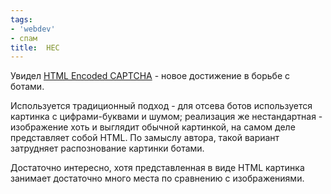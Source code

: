 ```yaml
---
tags:
- 'webdev'
- спам
title:  HEC
---
```


Увидел [HTML Encoded CAPTCHA][] - новое достижение в борьбе с ботами.

Используется традиционный подход - для отсева ботов используется
картинка с цифрами-буквами и шумом; реализация же нестандартная -
изображение хоть и выглядит обычной картинкой, на самом деле
представляет собой HTML. По замыслу автора, такой вариант затрудняет
распознование картинки ботами.

Достаточно интересно, хотя представленная в виде HTML картинка занимает
достаточно много места по сравнению с изображениями.

  [HTML Encoded CAPTCHA]: http://www.omgili.com/captcha.php
